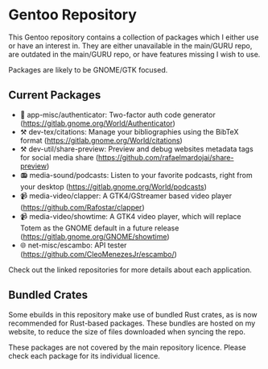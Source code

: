 # Gentoo Repository
This Gentoo repository contains a collection of packages which I either use or have an interest in. They are either unavailable in the main/GURU repo, are outdated in the main/GURU repo, or have features missing I wish to use.

Packages are likely to be GNOME/GTK focused.

## Current Packages
* 🔑 app-misc/authenticator: Two-factor auth code generator (https://gitlab.gnome.org/World/Authenticator)
* ⚒️ dev-tex/citations: Manage your bibliographies using the BibTeX format (https://gitlab.gnome.org/World/citations)
* ⚒️ dev-util/share-preview: Preview and debug websites metadata tags for social media share (https://github.com/rafaelmardojai/share-preview)
* 📻 media-sound/podcasts: Listen to your favorite podcasts, right from your desktop (https://gitlab.gnome.org/World/podcasts)
* 📹 media-video/clapper: A GTK4/GStreamer based video player (https://github.com/Rafostar/clapper)
* 📹 media-video/showtime: A GTK4 video player, which will replace Totem as the GNOME default in a future release (https://gitlab.gnome.org/GNOME/showtime)
* 🌐 net-misc/escambo: API tester (https://github.com/CleoMenezesJr/escambo/)

Check out the linked repositories for more details about each application.

## Bundled Crates
Some ebuilds in this repository make use of bundled Rust crates, as is now recommended for Rust-based packages. These bundles are hosted on my website, to reduce the size of files downloaded when syncing the repo.

These packages are not covered by the main repository licence. Please check each package for its individual licence.
